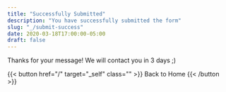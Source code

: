 ```yaml
---
title: "Successfully Submitted"
description: "You have successfully submitted the form"
slug: "_/submit-success"
date: 2020-03-18T17:00:00-05:00
draft: false
---
```


Thanks for your message! We will contact you in 3 days ;)

{{< button href="/" target="_self" class="" >}}
Back to Home
{{< /button >}}